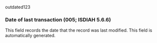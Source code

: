 outdated123
### Date of last transaction (005; ISDIAH 5.6.6)

This field records the date that the record was last modified. This field is automatically generated.
